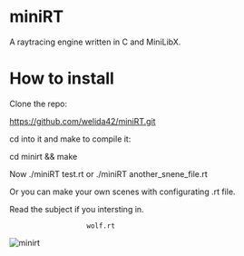 # miniRT
A raytracing engine written in C and MiniLibX.

# How to install
   
Clone the repo:  

https://github.com/welida42/miniRT.git

cd into it and make to compile it:    

cd minirt && make 

Now ./miniRT test.rt or ./miniRT another_snene_file.rt 

Or you can make your own scenes with configurating .rt file.  

Read the subject if you intersting in.  
  
                       wolf.rt 
  



![minirt](https://user-images.githubusercontent.com/59653419/155133793-edd1ab02-934d-4866-a88e-9395010d4c05.jpeg)
